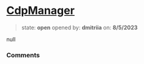 # [CdpManager](https://github.com/cantinasec/review-badgerdao/pull/4)

> state: **open** opened by: **dmitriia** on: **8/5/2023**

null

### Comments

